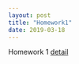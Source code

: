 ```yaml
---
layout: post
title: "Homework1"
date: 2019-03-18
---
```


Homework 1 [detail]({{site.baseurl}/assets/A-simple-introduction-of-VC-dimension.pdf)
